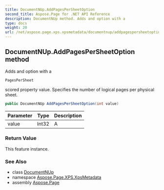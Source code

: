 ```yaml
---
title: DocumentNUp.AddPagesPerSheetOption
second_title: Aspose.Page for .NET API Reference
description: DocumentNUp method. Adds and option with a
type: docs
weight: 20
url: /net/aspose.page.xps.xpsmetadata/documentnup/addpagespersheetoption/
---
```

## DocumentNUp.AddPagesPerSheetOption method

Adds and option with a

```csharp
PagesPerSheet
```

scored property value. Specifies the number of logical pages per physical sheet.

```csharp
public DocumentNUp AddPagesPerSheetOption(int value)
```

| Parameter | Type | Description |
| --- | --- | --- |
| value | Int32 | A |

### Return Value

This feature instance.

### See Also

* class [DocumentNUp](../)
* namespace [Aspose.Page.XPS.XpsMetadata](../../documentnup/)
* assembly [Aspose.Page](../../../)


